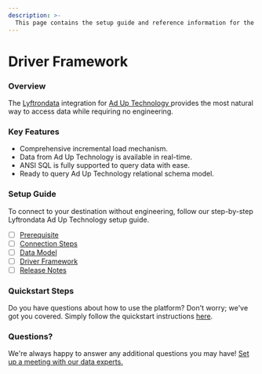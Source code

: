 ```yaml
---
description: >-
  This page contains the setup guide and reference information for the Ad Up Technology source connector.
---
```


# Driver Framework

### Overview

The [Lyftrondata](https://www.lyftrondata.com/) integration for [Ad Up Technology](https://www.lyftrondata.com/integration/ad-up-technology/)[ ](https://www.lyftrondata.com/integration/ad-up-technology/)provides the most natural way to access data while requiring no engineering.

### Key Features

* Comprehensive incremental load mechanism.
* Data from Ad Up Technology is available in real-time.&#x20;
* ANSI SQL is fully supported to query data with ease.
* Ready to query Ad Up Technology relational schema model.

### Setup Guide

To connect to your destination without engineering, follow our step-by-step Lyftrondata Ad Up Technology setup guide.

* [ ] [Prerequisite](../../marketing-analytics/ad-up-technology/prerequisite.md)
* [ ] [Connection Steps](../../marketing-analytics/ad-up-technology/connection-steps.md)
* [ ] [Data Model](../../marketing-analytics/ad-up-technology/data-model/)
* [ ] [Driver Framework](../../marketing-analytics/ad-up-technology/driver-framework/)
* [ ] [Release Notes](../../marketing-analytics/ad-up-technology/release-notes.md)

### Quickstart Steps

Do you have questions about how to use the platform? Don't worry; we've got you covered. Simply follow the quickstart instructions [here](../../../quickstart-steps.md).

### Questions? <a href="#questions" id="questions"></a>

We're always happy to answer any additional questions you may have! [Set up a meeting with our data experts.](https://www.lyftrondata.com/book-a-meeting/)



